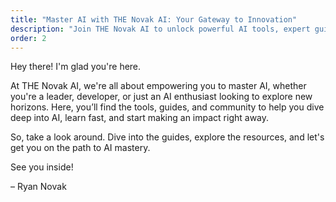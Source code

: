 ```yaml
---
title: "Master AI with THE Novak AI: Your Gateway to Innovation"
description: "Join THE Novak AI to unlock powerful AI tools, expert guides, and a vibrant community. Start your journey in AI mastery today."
order: 2
---
```


Hey there! I'm glad you're here.

At THE Novak AI, we're all about empowering you to master AI, whether you're a leader, developer, or just an AI enthusiast looking to explore new horizons. Here, you’ll find the tools, guides, and community to help you dive deep into AI, learn fast, and start making an impact right away.

So, take a look around. Dive into the guides, explore the resources, and let's get you on the path to AI mastery.

See you inside!

– Ryan Novak